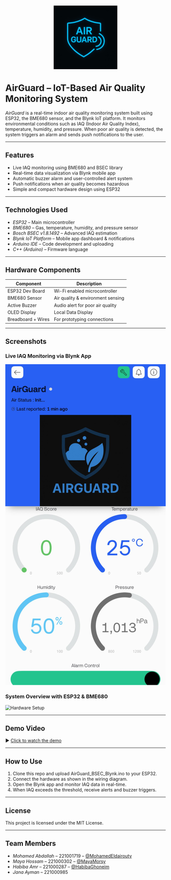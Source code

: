 <p align="center">
  <img src="Images/logo.jpg" width="200" alt="AirGuard Logo">
</p>

# AirGuard – IoT-Based Air Quality Monitoring System

*AirGuard* is a real-time indoor air quality monitoring system built using ESP32, the BME680 sensor, and the Blynk IoT platform. It monitors environmental conditions such as IAQ (Indoor Air Quality Index), temperature, humidity, and pressure. When poor air quality is detected, the system triggers an alarm and sends push notifications to the user.

---

## Features

- Live IAQ monitoring using BME680 and BSEC library
- Real-time data visualization via Blynk mobile app
- Automatic buzzer alarm and user-controlled alert system
- Push notifications when air quality becomes hazardous
- Simple and compact hardware design using ESP32

---

## Technologies Used

- *ESP32* – Main microcontroller
- *BME680* – Gas, temperature, humidity, and pressure sensor
- *Bosch BSEC v1.8.1492* – Advanced IAQ estimation
- *Blynk IoT Platform* – Mobile app dashboard & notifications
- *Arduino IDE* – Code development and uploading
- *C++ (Arduino)* – Firmware language

---

## Hardware Components

| Component          | Description                        |
|--------------------|------------------------------------|
| ESP32 Dev Board    | Wi-Fi enabled microcontroller      |
| BME680 Sensor      | Air quality & environment sensing  |
| Active Buzzer      | Audio alert for poor air quality   |
| OLED Display       | Local Data Display                 |
| Breadboard + Wires | For prototyping connections        |

---

## Screenshots

### Live IAQ Monitoring via Blynk App

![App Screenshot](Images/Blynk_App_Dashboard.jpg)

### System Overview with ESP32 & BME680

![Hardware Setup](Images/hardware_demo.jpg)

---

## Demo Video

▶ [Click to watch the demo](Demo_Video/airguard_demo.mp4)

---

## How to Use

1. Clone this repo and upload AirGuard_BSEC_Blynk.ino to your ESP32.
2. Connect the hardware as shown in the wiring diagram.
3. Open the Blynk app and monitor IAQ data in real-time.
4. When IAQ exceeds the threshold, receive alerts and buzzer triggers.

---

## License

This project is licensed under the MIT License.

---

## Team Members

- *Mohamed Abdallah* – 221001719 – [@MohamedEldairouty](https://github.com/MohamedEldairouty)
- *Maya Hossam* – 221000302 – [@MayaMorsy](https://github.com/Mayamorsy) 
- *Habiba Amr* – 221000287 – [@HabibaGhoneim](https://github.com/HabibaGhoneim)
- *Jana Ayman* – 221000985 
